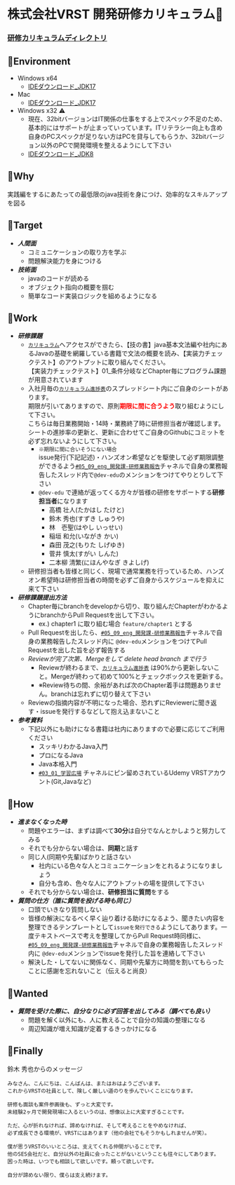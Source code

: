 # 株式会社VRST 開発研修カリキュラム:beginner:

### [研修カリキュラムディレクトリ](https://drive.google.com/drive/u/0/folders/1TBYsHoriqXbEHuW3WiRZ2AYVwuY9VE_C)

## :high_brightness:Environment
- Windows x64
  - [IDEダウンロード_JDK17](https://ftp.jaist.ac.jp/pub/mergedoc/pleiades/2022/pleiades-2022-12-java-win-64bit-jre_20230124.exe)
- Mac
  - [IDEダウンロード_JDK17](https://ftp.jaist.ac.jp/pub/mergedoc/pleiades/2022/pleiades-2022-12-java-mac-jre_20230124.dmg)
- Windows x32 :warning:
  - 現在、32bitバージョンはIT関係の仕事をする上でスペック不足のため、基本的にはサポートが止まっていっています。ITリテラシー向上も含め自身のPCスペックが足りない方はPCを貸与してもらうか、32bitバージョン以外のPCで開発環境を整えるようにして下さい
  - [IDEダウンロード_JDK8](https://ftp.jaist.ac.jp/pub/mergedoc/pleiades/2018/pleiades-2018-09-java-win-32bit-jre_20181004.zip)

## :high_brightness:Why
実践編をするにあたっての最低限のjava技術を身につけ、効率的なスキルアップを図る

## :high_brightness:Target
- ***人間面***
  - コミュニケーションの取り方を学ぶ
  - 問題解決能力を身につける
- ***技術面***
  - javaのコードが読める
  - オブジェクト指向の概要を掴む
  - 簡単なコード実装ロジックを組めるようになる

## :high_brightness:Work
- ***研修課題***
  - [`カリキュラム`](https://drive.google.com/drive/u/0/folders/1xXsSve61DZ8HeRqd-9Nu8E0ZwpvhssOn)へアクセスができたら、【技の書】java基本文法編や社内にあるJavaの基礎を網羅している書籍で文法の概要を読み、【実装力チェックテスト】のアウトプットに取り組んでください。<br>【実装力チェックテスト】01_条件分岐などChapter毎にプログラム課題が用意されています 
  - 入社月毎の[`カリキュラム進捗表`](https://drive.google.com/drive/u/0/folders/1TBYsHoriqXbEHuW3WiRZ2AYVwuY9VE_C)のスプレッドシート内にご自身のシートがあります。<br>期限が引いてありますので、原則<span style="color: red; font-weight: bold;">期限に間に合うよう</span>取り組むようにして下さい。<br>こちらは毎日業務開始・14時・業務終了時に研修担当者が確認します。シートの進捗率の更新と、更新に合わせてご自身のGithubにコミットを必ず忘れないようにして下さい。
    - `※期限に間に合いそうにない場合`<br>issue発行(下記記述)・ハンズオン希望などを駆使して必ず期限調整ができるよう[`#05_09_eng_開発課-研修業務報告`](https://vrst-engineer.slack.com/archives/C031M69L7MH)チャネルで自身の業務報告したスレッド内で`@dev-edu`のメンションをつけてやりとりして下さい
    - `@dev-edu` で連絡が返ってくる方々が皆様の研修をサポートする**研修担当者**になります
      * 高橋 壮人(たかはし たけと)
      + 鈴木 秀也(すずき しゅうや)
      + 林　壱聖(はやし いっせい)
      + 稲垣 和允(いながき かい)
      + 森田 茂之(もりた しげゆき)
      + 菅井 慎太(すがい しんた)
      + 二本柳 清繁(にほんやなぎ きよしげ)
  - 研修担当者も皆様と同じく、現場で通常業務を行っているため、ハンズオン希望時は研修担当者の時間を必ずご自身からスケジュールを抑えに来て下さい
- ***研修課題提出方法***
  - Chapter毎にbranchをdevelopから切り、取り組んだChapterがわかるようにbranchからPull Requestを出して下さい。
    - ex.) chapter1 に取り組む場合 `feature/chapter1` とする 
  - Pull Requestを出したら、[`#05_09_eng_開発課-研修業務報告`](https://vrst-engineer.slack.com/archives/C031M69L7MH)チャネルで自身の業務報告したスレッド内に `@dev-edu`メンションをつけてPull Requestを出した旨を必ず報告する
  - *Reviewが完了次第、Mergeをして delete head branch まで行う*
    - Reviewが終わるまで、[`カリキュラム進捗表`](https://drive.google.com/drive/u/0/folders/1TBYsHoriqXbEHuW3WiRZ2AYVwuY9VE_C) は90%から更新しないこと。Mergeが終わって初めて100%とチェックボックスを更新する。
    - ※Review待ちの間、余裕があれば次のChapter着手は問題ありません。branchは忘れずに切り替えて下さい
  - Reviewの指摘内容が不明になった場合、恐れずにReviewerに聞き返す・issueを発行するなどして抱え込まないこと
- ***参考資料***
  - 下記以外にも助けになる書籍は社内にありますので必要に応じてご利用ください
    - スッキリわかるJava入門
    - プロになるJava
    - Java本格入門
    - [`#03_01_学習広場`](https://vrst-engineer.slack.com/archives/C02SC2103SR) チャネルにピン留めされているUdemy VRSTアカウント(Git,Javaなど)

## :high_brightness:How
- ***進まなくなった時***
  - 問題やエラーは、まずは調べて**30分**は自分でなんとかしようと努力してみる
  - それでも分からない場合は、**同期**と話す
  - 同じ人(同期や先輩)ばかりと話さない
    - 社内にいる色々な人とコミュニケーションをとれるようになりましょう
    - 自分も含め、色々な人にアウトプットの場を提供して下さい
  - それでも分からない場合は、**研修担当に質問**をする
- ***質問の仕方（誰に質問を投げる時も同じ）***
  - 口頭でいきなり質問しない
  - 皆様の解決になるべく早く辿り着ける助けになるよう、聞きたい内容を整理できるテンプレートとして`issueを発行できる`ようにしてあります。一度テキストベースで考えを整理してからPull Request時同様に、[`#05_09_eng_開発課-研修業務報告`](https://vrst-engineer.slack.com/archives/C031M69L7MH)チャネルで自身の業務報告したスレッド内に `@dev-edu`メンションでissueを発行した旨を連絡して下さい
  - 解決した・してないに関係なく、同期や先輩方に時間を割いてもらったことに感謝を忘れないこと（伝えると尚良）

## :high_brightness:Wanted
- ***質問を受けた際に、自分なりに必ず回答を出してみる（調べても良い）***
  - 問題を解く以外にも、人に教えることで自分の知識の整理になる
  - 周辺知識が増え知識が定着するきっかけになる

## :high_brightness:Finally

鈴木 秀也からのメッセージ

	みなさん、こんにちは、こんばんは、またはおはようございます。
	これからVRSTの社員として、険しく厳しい道のりを歩んでいくことになります。
	
	研修も面談も案件参画後も、ずっと大変です。
	未経験2ヶ月で開発現場に入るというのは、想像以上に大変すぎることです。
	
	ただ、心が折れなければ、諦めなければ、そして考えることをやめなければ、
	必ず成長できる環境が、VRSTにはあります（他の会社でもそうかもしれませんが笑）。
	
	僕が思うVRSTのいいところは、支えてくれる仲間がいることです。
	他のSES会社だと、自分以外の社員に会ったことがないということも往々にしてあります。
	困った時は、いつでも相談して欲しいです。頼って欲しいです。
	
	自分が諦めない限り、僕らは支え続けます。
